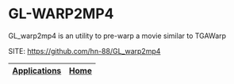 # GL-WARP2MP4
 
 GL_warp2mp4 is an utility to pre-warp a movie
 similar to TGAWarp
 
 SITE: https://github.com/hn-88/GL_warp2mp4

 | [Applications](https://portable-linux-apps.github.io/apps.html) | [Home](https://portable-linux-apps.github.io)
 | --- | --- |
